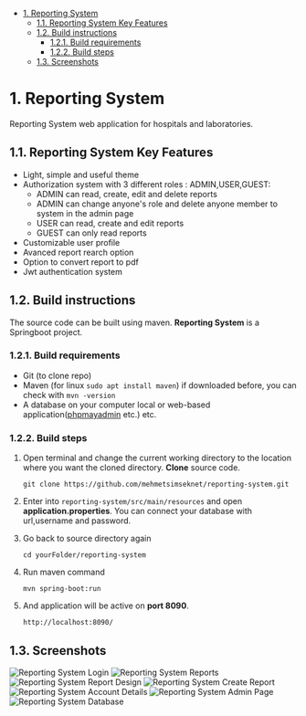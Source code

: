 - [1. Reporting System](#1-reporting-system)
  - [1.1. Reporting System Key Features](#11-reporting-system-key-features)
  - [1.2. Build instructions](#12-build-instructions)
    - [1.2.1. Build requirements](#121-build-requirements)
    - [1.2.2. Build steps](#122-build-steps)
  - [1.3. Screenshots](#13-screenshots)
 

# 1. Reporting System

Reporting System web application for hospitals and laboratories.

## 1.1. Reporting System Key Features

- Light, simple and useful theme
- Authorization system with 3 different roles : ADMIN,USER,GUEST:
  + ADMIN can read, create, edit and delete reports
  + ADMIN can change anyone's role and delete anyone member to system in the admin page
  + USER can read, create and edit reports
  + GUEST can only read reports
- Customizable user profile
- Avanced report rearch option
- Option to convert report to pdf
- Jwt authentication system

## 1.2. Build instructions
The source code can be built using maven. **Reporting System** is a Springboot project. 

### 1.2.1. Build requirements
 - Git (to clone repo)
 - Maven (for linux `sudo apt install maven`) if downloaded before, you can check with `mvn -version  `
 - A database on your computer local or web-based application([phpmayadmin](https://www.phpmyadmin.net/) etc.) etc.

### 1.2.2. Build steps

 1. Open terminal and change the current working directory to the location where you want the cloned directory. 
  **Clone** source code.
   	
    `git clone https://github.com/mehmetsimseknet/reporting-system.git`
  
 2. Enter into `reporting-system/src/main/resources` and open **application.properties**. You can connect your database with url,username and password.
  
 3. Go back to source directory again
    
    `cd yourFolder/reporting-system`
  
 4. Run maven command
    
    `mvn spring-boot:run`

 5. And application will be active on **port 8090**.
    
    `http://localhost:8090/`



## 1.3. Screenshots
![Reporting System Login](https://github.com/mehmetsimseknet/reporting-system/blob/main/screenshots/Screenshot%20from%202022-07-23%2021-45-17.png?raw=true)
![Reporting System Reports](https://github.com/mehmetsimseknet/reporting-system/blob/main/screenshots/Screenshot%20from%202022-07-23%2021-45-46.png?raw=true)
![Reporting System Report Design](https://github.com/mehmetsimseknet/reporting-system/blob/main/screenshots/Screenshot%20from%202022-07-23%2021-46-08.png?raw=true)
![Reporting System Create Report](https://github.com/mehmetsimseknet/reporting-system/blob/main/screenshots/Screenshot%20from%202022-07-23%2021-46-17.png?raw=true)
![Reporting System Account Details](https://github.com/mehmetsimseknet/reporting-system/blob/main/screenshots/Screenshot%20from%202022-07-23%2021-46-24.png?raw=true)
![Reporting System Admin Page](https://github.com/mehmetsimseknet/reporting-system/blob/main/screenshots/Screenshot%20from%202022-07-23%2021-46-33.png?raw=true)
![Reporting System Database](https://github.com/mehmetsimseknet/reporting-system/blob/main/screenshots/Screenshot%20from%202022-07-23%2022-23-45.png?raw=true)

